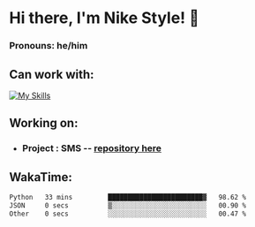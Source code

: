 # Hi there, I'm Nike Style! 👋

### Pronouns: he/him


## Can work with:
[![My Skills](https://skillicons.dev/icons?i=java,kotlin,nodejs,django,python,bots&theme=dark)](https://skillicons.dev)


## Working on:
- ### Project : SMS -- [repository here](https://github.com/NikeStyleProject/project-sms)

## WakaTime:

<!--START_SECTION:waka-->

```txt
Python   33 mins         ████████████████████████▓   98.62 %
JSON     0 secs          ▒░░░░░░░░░░░░░░░░░░░░░░░░   00.90 %
Other    0 secs          ░░░░░░░░░░░░░░░░░░░░░░░░░   00.47 %
```

<!--END_SECTION:waka-->

